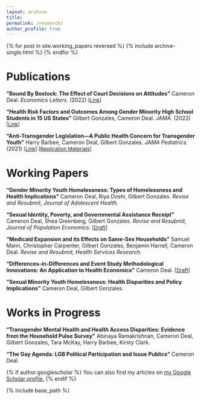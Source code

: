 ```yaml
---
layout: archive
title: 
permalink: /research/
author_profile: true
---
```


{% for post in site.working_papers reversed %}
  {% include archive-single.html %}
{% endfor %}
# Publications

**“Bound By Bostock: The Effect of Court Decisions on Attitudes”** Cameron Deal. *Economics Letters.* (2022) <span style="font-size:10pt;">[[Link](https://doi.org/10.1016/j.econlet.2022.110656)]</span>

**“Health Risk Factors and Outcomes Among Gender Minority High School Students in 15 US States”** Gilbert Gonzales, Cameron Deal. *JAMA.* (2022) <span style="font-size:10pt;">[[Link](https://jamanetwork.com/journals/jama/fullarticle/2791237)]</span>

**“Anti-Transgender Legislation—A Public Health Concern for Transgender Youth”** Harry Barbee, Cameron Deal, Gilbert Gonzales. *JAMA Pediatrics.* (2021) <span style="font-size:10pt;">[[Link](https://jamanetwork.com/journals/jamapediatrics/fullarticle/2786018)] [[Replication Materials](https://dataverse.harvard.edu/dataset.xhtml?persistentId=doi:10.7910/DVN/BX8SKI)]</span>


# Working Papers

**“Gender Minority Youth Homelessness: Types of Homelessness and Health Implications”** Cameron Deal, Riya Doshi, Gilbert Gonzales. *Revise and Resubmit, Journal of Adolescent Health.*

**“Sexual Identity, Poverty, and Governmental Assistance Receipt”** Cameron Deal, Shea Greenberg,
Gilbert Gonzales. *Revise and Resubmit, Journal of Population Economics.*
<span style="font-size:10pt;">[[Draft](https://cameron-deal.github.io//files/gov_assistance_wp.pdf)]</span>

**“Medicaid Expansion and its Effects on Same-Sex Households”** Samuel Mann,
Christopher Carpenter, Gilbert Gonzales, Benjamin Harrell, Cameron Deal. *Revise and Resubmit, Health Services Research.*

**“Differences-in-Differences and Event Study Methodological Innovations: An Application to Health Economics”** Cameron Deal. <span style="font-size:10pt;">[[Draft](https://cameron-deal.github.io//files/medicaid_exp_text_080122.pdf)]</span>

**"Sexual Minority Youth Homelessness: Health Disparities and Policy Implications”**
Cameron Deal, Gilbert Gonzales.

# Works in Progress

**“Transgender Mental Health and Health Access Disparities: Evidence from the Household Pulse Survey”** Abinaya Ramakrishnan, Cameron Deal, Gilbert Gonzales, Tara
McKay, Harry Barbee, Kirsty Clark.

**“The Gay Agenda: LGB Political Participation and Issue Publics”** Cameron Deal.

{% if author.googlescholar %}
  You can also find my articles on <u><a href="{{author.googlescholar}}">my Google Scholar profile</a>.</u>
{% endif %}

{% include base_path %}


